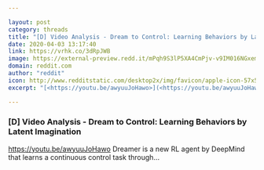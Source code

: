 ```yaml
---

layout: post
category: threads
title: "[D] Video Analysis - Dream to Control: Learning Behaviors by Latent Imagination"
date: 2020-04-03 13:17:40
link: https://vrhk.co/3dRpJWB
image: https://external-preview.redd.it/mPqh9S3lP5XA4CmPjv-v9IM016NGxemmifQ6JQYqKrU.jpg?width=480&height=251.308900524&auto=webp&crop=480:251.308900524,smart&s=e4d0107902d7a564c9092f7d62eb973ee6345608
domain: reddit.com
author: "reddit"
icon: http://www.redditstatic.com/desktop2x/img/favicon/apple-icon-57x57.png
excerpt: "[<https://youtu.be/awyuuJoHawo>](<https://youtu.be/awyuuJoHawo>) Dreamer is a new RL agent by DeepMind that learns a continuous control task through..."

---
```


### [D] Video Analysis - Dream to Control: Learning Behaviors by Latent Imagination

[<https://youtu.be/awyuuJoHawo>](<https://youtu.be/awyuuJoHawo>) Dreamer is a new RL agent by DeepMind that learns a continuous control task through...